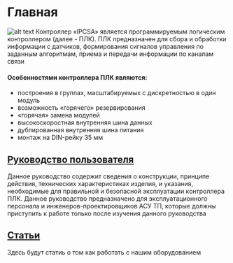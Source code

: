 # Главная
![alt text](img/main.png)
Контроллер «IPCSA» является программируемым логическим контроллером (далее - ПЛК). ПЛК предназначен для сбора и обработки информации с датчиков, формирования сигналов управления по заданным алгоритмам, приема и передачи информации по каналам связи 
#### Особенностями контроллера ПЛК являются:  
* построения в группах, масштабируемых с дискретностью в один модуль
* возможность «горячего» резервирования
* «горячая» замена модулей
* высокоскоростная внутренняя шина данных 
* дублированная внутренняя шина питания 
* монтаж на DIN-рейку 35 мм 

## [Руководство пользователя](user_manual/basic_nformation.md)  
Данное руководство содержит сведения о конструкции, принципе действия, технических характеристиках изделия, и указания, необходимые для правильной и безопасной эксплуатации контроллера ПЛК.
Данное руководство предназначено для эксплуатационного персонала и инженеров-проектировщиков АСУ ТП, которые должны приступить к работе только после изучения данного руководства

## [Статьи](blog/index.md)
Здесь будут статиь о том как работать с нашим оборудованием
